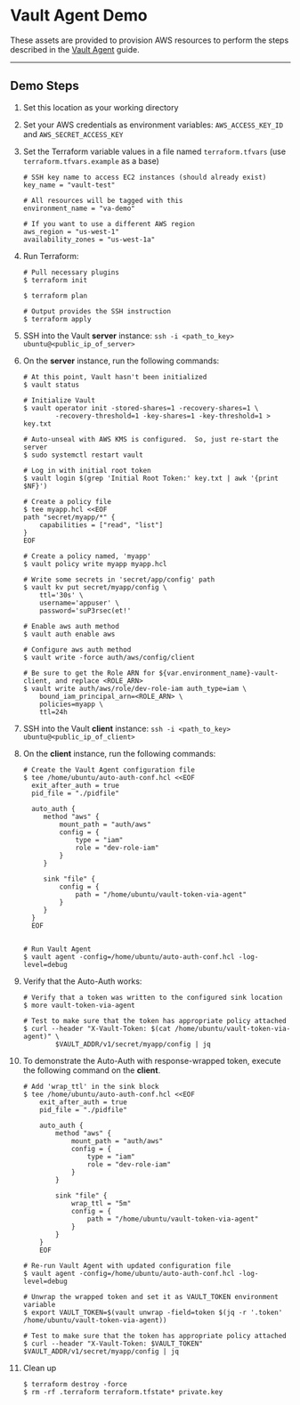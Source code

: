 # Vault Agent Demo

These assets are provided to provision AWS resources to perform the steps described in the [Vault Agent](https://deploy-preview-257--hashicorp-learn.netlify.com/vault/identity-access-management/vault-agent) guide.

---

## Demo Steps

1. Set this location as your working directory

1. Set your AWS credentials as environment variables: `AWS_ACCESS_KEY_ID` and `AWS_SECRET_ACCESS_KEY`

1. Set the Terraform variable values in a file named `terraform.tfvars` (use `terraform.tfvars.example` as a base)

    ```shell
    # SSH key name to access EC2 instances (should already exist)
    key_name = "vault-test"

    # All resources will be tagged with this
    environment_name = "va-demo"

    # If you want to use a different AWS region
    aws_region = "us-west-1"
    availability_zones = "us-west-1a"
    ```

1. Run Terraform:

    ```shell
    # Pull necessary plugins
    $ terraform init

    $ terraform plan

    # Output provides the SSH instruction
    $ terraform apply
    ```

1. SSH into the Vault **server** instance: `ssh -i <path_to_key> ubuntu@<public_ip_of_server>`

1. On the **server** instance, run the following commands:

    ```shell
    # At this point, Vault hasn't been initialized
    $ vault status

    # Initialize Vault
    $ vault operator init -stored-shares=1 -recovery-shares=1 \
            -recovery-threshold=1 -key-shares=1 -key-threshold=1 > key.txt

    # Auto-unseal with AWS KMS is configured.  So, just re-start the server
    $ sudo systemctl restart vault

    # Log in with initial root token
    $ vault login $(grep 'Initial Root Token:' key.txt | awk '{print $NF}')

    # Create a policy file
    $ tee myapp.hcl <<EOF
    path "secret/myapp/*" {
        capabilities = ["read", "list"]
    }
    EOF

    # Create a policy named, 'myapp'
    $ vault policy write myapp myapp.hcl

    # Write some secrets in 'secret/app/config' path
    $ vault kv put secret/myapp/config \
        ttl='30s' \
        username='appuser' \
        password='suP3rsec(et!'

    # Enable aws auth method
    $ vault auth enable aws

    # Configure aws auth method
    $ vault write -force auth/aws/config/client

    # Be sure to get the Role ARN for ${var.environment_name}-vault-client, and replace <ROLE_ARN>
    $ vault write auth/aws/role/dev-role-iam auth_type=iam \
        bound_iam_principal_arn=<ROLE_ARN> \
        policies=myapp \
        ttl=24h
    ```

1. SSH into the Vault **client** instance: `ssh -i <path_to_key> ubuntu@<public_ip_of_client>`

1. On the **client** instance, run the following commands:

    ```shell
    # Create the Vault Agent configuration file
    $ tee /home/ubuntu/auto-auth-conf.hcl <<EOF
      exit_after_auth = true
      pid_file = "./pidfile"

      auto_auth {
         method "aws" {
             mount_path = "auth/aws"
             config = {
                 type = "iam"
                 role = "dev-role-iam"
             }
         }

         sink "file" {
             config = {
                 path = "/home/ubuntu/vault-token-via-agent"
             }
         }
      }
      EOF


    # Run Vault Agent
    $ vault agent -config=/home/ubuntu/auto-auth-conf.hcl -log-level=debug
    ```

1. Verify that the Auto-Auth works:

    ```shell
    # Verify that a token was written to the configured sink location
    $ more vault-token-via-agent

    # Test to make sure that the token has appropriate policy attached
    $ curl --header "X-Vault-Token: $(cat /home/ubuntu/vault-token-via-agent)" \
            $VAULT_ADDR/v1/secret/myapp/config | jq
    ```

1. To demonstrate the Auto-Auth with response-wrapped token, execute the following command on the **client**.

    ```shell
    # Add 'wrap_ttl' in the sink block
    $ tee /home/ubuntu/auto-auth-conf.hcl <<EOF
        exit_after_auth = true
        pid_file = "./pidfile"

        auto_auth {
            method "aws" {
                mount_path = "auth/aws"
                config = {
                    type = "iam"
                    role = "dev-role-iam"
                }
            }

            sink "file" {
                wrap_ttl = "5m"
                config = {
                    path = "/home/ubuntu/vault-token-via-agent"
                }
            }
        }
        EOF

    # Re-run Vault Agent with updated configuration file
    $ vault agent -config=/home/ubuntu/auto-auth-conf.hcl -log-level=debug

    # Unwrap the wrapped token and set it as VAULT_TOKEN environment variable
    $ export VAULT_TOKEN=$(vault unwrap -field=token $(jq -r '.token' /home/ubuntu/vault-token-via-agent))

    # Test to make sure that the token has appropriate policy attached
    $ curl --header "X-Vault-Token: $VAULT_TOKEN" $VAULT_ADDR/v1/secret/myapp/config | jq
    ```

1. Clean up

    ```plaintext
    $ terraform destroy -force
    $ rm -rf .terraform terraform.tfstate* private.key
    ```
